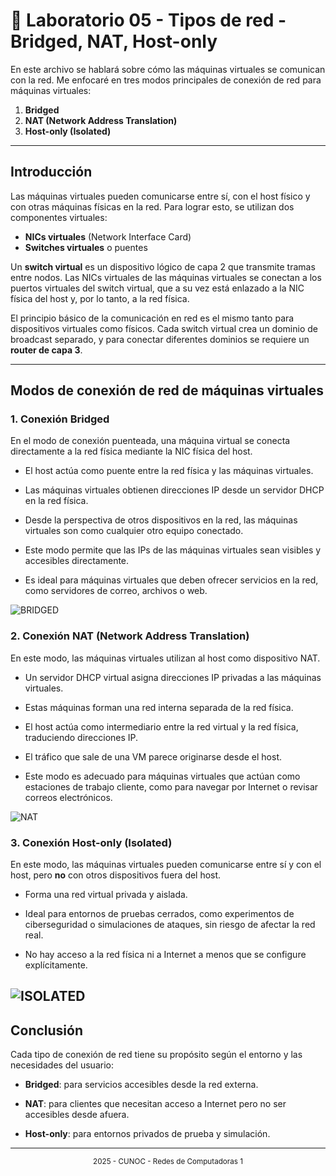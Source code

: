# 🧪 Laboratorio 05 - Tipos de red - Bridged, NAT, Host-only

En este archivo se hablará sobre cómo las máquinas virtuales se comunican con la red. Me enfocaré en tres modos principales de conexión de red para máquinas virtuales:
1. **Bridged**
2. **NAT (Network Address Translation)**
3. **Host-only (Isolated)**

---

## Introducción

Las máquinas virtuales pueden comunicarse entre sí, con el host físico y con otras máquinas físicas en la red. Para lograr esto, se utilizan dos componentes virtuales:

- **NICs virtuales** (Network Interface Card)
- **Switches virtuales** o puentes

Un **switch virtual** es un dispositivo lógico de capa 2 que transmite tramas entre nodos. Las NICs virtuales de las máquinas virtuales se conectan a los puertos virtuales del switch virtual, que a su vez está enlazado a la NIC física del host y, por lo tanto, a la red física.

El principio básico de la comunicación en red es el mismo tanto para dispositivos virtuales como físicos. Cada switch virtual crea un dominio de broadcast separado, y para conectar diferentes dominios se requiere un **router de capa 3**.

---

## Modos de conexión de red de máquinas virtuales

### 1. Conexión Bridged

En el modo de conexión puenteada, una máquina virtual se conecta directamente a la red física mediante la NIC física del host.

- El host actúa como puente entre la red física y las máquinas virtuales.
    
- Las máquinas virtuales obtienen direcciones IP desde un servidor DHCP en la red física.
    
- Desde la perspectiva de otros dispositivos en la red, las máquinas virtuales son como cualquier otro equipo conectado.
    
- Este modo permite que las IPs de las máquinas virtuales sean visibles y accesibles directamente.
    
- Es ideal para máquinas virtuales que deben ofrecer servicios en la red, como servidores de correo, archivos o web.

![BRIDGED](https://static1.makeuseofimages.com/wordpress/wp-content/uploads/2023/01/bridged.jpg?q=50&fit=crop&w=825&dpr=1.5)
    

### 2. Conexión NAT (Network Address Translation)

En este modo, las máquinas virtuales utilizan al host como dispositivo NAT.

- Un servidor DHCP virtual asigna direcciones IP privadas a las máquinas virtuales.
    
- Estas máquinas forman una red interna separada de la red física.
    
- El host actúa como intermediario entre la red virtual y la red física, traduciendo direcciones IP.
    
- El tráfico que sale de una VM parece originarse desde el host.
    
- Este modo es adecuado para máquinas virtuales que actúan como estaciones de trabajo cliente, como para navegar por Internet o revisar correos electrónicos.
    
![NAT](https://static1.makeuseofimages.com/wordpress/wp-content/uploads/2023/01/nat.jpg?q=50&fit=crop&w=825&dpr=1.5)

### 3. Conexión Host-only (Isolated)

En este modo, las máquinas virtuales pueden comunicarse entre sí y con el host, pero **no** con otros dispositivos fuera del host.

- Forma una red virtual privada y aislada.
    
- Ideal para entornos de pruebas cerrados, como experimentos de ciberseguridad o simulaciones de ataques, sin riesgo de afectar la red real.
    
- No hay acceso a la red física ni a Internet a menos que se configure explícitamente.

![ISOLATED](https://static1.makeuseofimages.com/wordpress/wp-content/uploads/2023/01/host-only-network.jpg?q=50&fit=crop&w=825&dpr=1.5)
---  

## Conclusión

Cada tipo de conexión de red tiene su propósito según el entorno y las necesidades del usuario:

- **Bridged**: para servicios accesibles desde la red externa.
    
- **NAT**: para clientes que necesitan acceso a Internet pero no ser accesibles desde afuera.
    
- **Host-only**: para entornos privados de prueba y simulación.
    
---  

<div align="center">
<sub>2025 - CUNOC - Redes de Computadoras 1</sub>
</div>